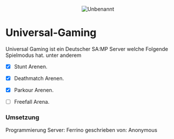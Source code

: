 <p align="center"><img src="https://i.ibb.co/wc2xY7M/Unbenannt.png" alt="Unbenannt" border="0"</p>

# Universal-Gaming
Universal Gaming ist ein Deutscher SA:MP Server welche Folgende Spielmodus hat.
unter anderem​

- [x] Stunt Arenen.
- [x] Deathmatch Arenen.
- [x] Parkour Arenen.
- [ ] Freefall Arena.



### Umsetzung
Programmierung Server: Ferrino
geschrieben von: Anonymous
